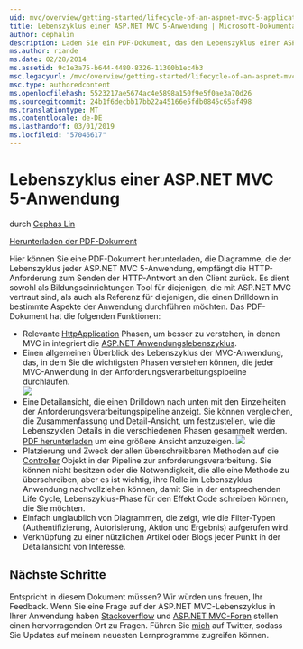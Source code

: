 ```yaml
---
uid: mvc/overview/getting-started/lifecycle-of-an-aspnet-mvc-5-application
title: Lebenszyklus einer ASP.NET MVC 5-Anwendung | Microsoft-Dokumentation
author: cephalin
description: Laden Sie ein PDF-Dokument, das den Lebenszyklus einer ASP.NET MVC 5-Anwendung Diagramme herunter. In diesem Dokument Lifecycle bietet einen allgemeinen Überblick über den MVC-Lebenszyklus einer...
ms.author: riande
ms.date: 02/28/2014
ms.assetid: 9c1e3a75-b644-4480-8326-11300b1ec4b3
msc.legacyurl: /mvc/overview/getting-started/lifecycle-of-an-aspnet-mvc-5-application
msc.type: authoredcontent
ms.openlocfilehash: 5523217ae5674ac4e5898a150f9e5f0ae3a70d26
ms.sourcegitcommit: 24b1f6decbb17bb22a45166e5fdb0845c65af498
ms.translationtype: MT
ms.contentlocale: de-DE
ms.lasthandoff: 03/01/2019
ms.locfileid: "57046617"
---
```

<a name="lifecycle-of-an-aspnet-mvc-5-application"></a>Lebenszyklus einer ASP.NET MVC 5-Anwendung
====================
durch [Cephas Lin](https://github.com/cephalin)

[Herunterladen der PDF-Dokument](lifecycle-of-an-aspnet-mvc-5-application/_static/lifecycle-of-an-aspnet-mvc-5-application1.pdf)

Hier können Sie eine PDF-Dokument herunterladen, die Diagramme, die der Lebenszyklus jeder ASP.NET MVC 5-Anwendung, empfängt die HTTP-Anforderung zum Senden der HTTP-Antwort an den Client zurück. Es dient sowohl als Bildungseinrichtungen Tool für diejenigen, die mit ASP.NET MVC vertraut sind, als auch als Referenz für diejenigen, die einen Drilldown in bestimmte Aspekte der Anwendung durchführen möchten. Das PDF-Dokument hat die folgenden Funktionen:

- Relevante [HttpApplication](https://msdn.microsoft.com/library/system.web.httpapplication.aspx) Phasen, um besser zu verstehen, in denen MVC in integriert die [ASP.NET Anwendungslebenszyklus](https://msdn.microsoft.com/library/bb470252.aspx).
- Einen allgemeinen Überblick des Lebenszyklus der MVC-Anwendung, das, in dem Sie die wichtigsten Phasen verstehen können, die jeder MVC-Anwendung in der Anforderungsverarbeitungspipeline durchlaufen.  
    ![](lifecycle-of-an-aspnet-mvc-5-application/_static/image1.jpg)
- Eine Detailansicht, die einen Drilldown nach unten mit den Einzelheiten der Anforderungsverarbeitungspipeline anzeigt. Sie können vergleichen, die Zusammenfassung und Detail-Ansicht, um festzustellen, wie die Lebenszyklen Details in die verschiedenen Phasen gesammelt werden. [PDF herunterladen](lifecycle-of-an-aspnet-mvc-5-application/_static/lifecycle-of-an-aspnet-mvc-5-application1.pdf) um eine größere Ansicht anzuzeigen.
    ![](lifecycle-of-an-aspnet-mvc-5-application/_static/image2.jpg)
- Platzierung und Zweck der allen überschreibbaren Methoden auf die [Controller](https://msdn.microsoft.com/library/system.web.mvc.controller.aspx) Objekt in der Pipeline zur anforderungsverarbeitung. Sie können nicht besitzen oder die Notwendigkeit, die alle eine Methode zu überschreiben, aber es ist wichtig, ihre Rolle im Lebenszyklus Anwendung nachvollziehen können, damit Sie in der entsprechenden Life Cycle, Lebenszyklus-Phase für den Effekt Code schreiben können, die Sie möchten.
- Einfach unglaublich von Diagrammen, die zeigt, wie die Filter-Typen (Authentifizierung, Autorisierung, Aktion und Ergebnis) aufgerufen wird.
- Verknüpfung zu einer nützlichen Artikel oder Blogs jeder Punkt in der Detailansicht von Interesse.


## <a name="next-steps"></a>Nächste Schritte

Entspricht in diesem Dokument müssen? Wir würden uns freuen, Ihr Feedback. Wenn Sie eine Frage auf der ASP.NET MVC-Lebenszyklus in Ihrer Anwendung haben [Stackoverflow](http://stackoverflow.com/help) und [ASP.NET MVC-Foren](https://forums.asp.net/1146.aspx) stellen einen hervorragenden Ort zu Fragen. Führen Sie [mich](https://twitter.com/Cephas_MSFT) auf Twitter, sodass Sie Updates auf meinem neuesten Lernprogramme zugreifen können.
